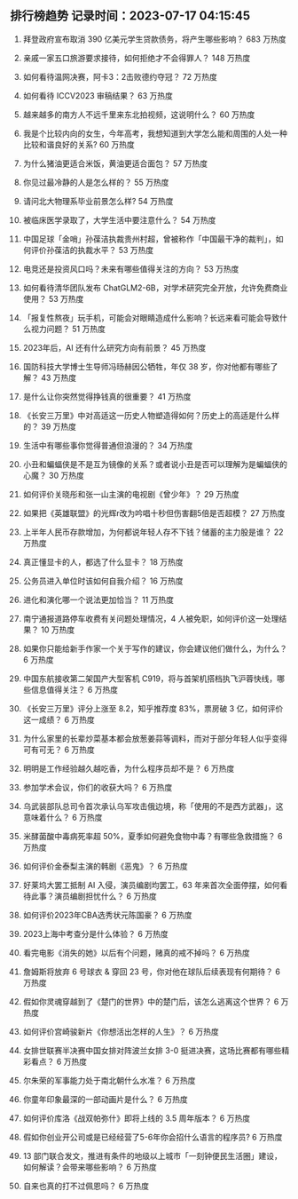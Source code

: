 
## 排行榜趋势 记录时间：2023-07-17 04:15:45
  
  1. 拜登政府宣布取消 390 亿美元学生贷款债务，将产生哪些影响？ 683 万热度
    
  2. 亲戚一家五口旅游要求接待，如何拒绝才不会得罪人？ 148 万热度
    
  3. 如何看待温网决赛，阿卡3：2击败德约夺冠？ 72 万热度
    
  4. 如何看待 ICCV2023 审稿结果？ 63 万热度
    
  5. 越来越多的南方人不远千里来东北拍视频，这说明什么？ 60 万热度
    
  6. 我是个比较内向的女生，今年高考，我想知道到大学怎么能和周围的人处一种比较和谐良好的关系? 60 万热度
    
  7. 为什么猪油更适合米饭，黄油更适合面包？ 57 万热度
    
  8. 你见过最冷静的人是怎么样的？ 55 万热度
    
  9. 请问北大物理系毕业前景怎么样? 54 万热度
    
  10. 被临床医学录取了，大学生活中要注意什么？ 54 万热度
    
  11. 中国足球「金哨」孙葆洁执裁贵州村超，曾被称作「中国最干净的裁判」，如何评价孙葆洁的执裁水平？ 53 万热度
    
  12. 电竞还是投资风口吗？未来有哪些值得关注的方向？ 53 万热度
    
  13. 如何看待清华团队发布 ChatGLM2-6B，对学术研究完全开放，允许免费商业使用？ 53 万热度
    
  14. 「报复性熬夜」玩手机，可能会对眼睛造成什么影响？长远来看可能会导致什么视力问题？ 51 万热度
    
  15. 2023年后，AI 还有什么研究方向有前景？ 45 万热度
    
  16. 国防科技大学博士生导师冯旸赫因公牺牲，年仅 38 岁，你对他都有哪些了解？ 43 万热度
    
  17. 是什么让你突然觉得挣钱真的很重要？ 41 万热度
    
  18. 《长安三万里》中对高适这一历史人物塑造得如何？历史上的高适是什么样的？ 39 万热度
    
  19. 生活中有哪些事你觉得普通但浪漫的？ 34 万热度
    
  20. 小丑和蝙蝠侠是不是互为镜像的关系？或者说小丑是否可以理解为是蝙蝠侠的心魔？ 30 万热度
    
  21. 如何评价关晓彤和张一山主演的电视剧《曾少年》？ 29 万热度
    
  22. 如果把《英雄联盟》的光辉r改为吟唱十秒但伤害翻5倍是否超模？ 27 万热度
    
  23. 上半年人民币存款增加，为何都说年轻人存不下钱？储蓄的主力股是谁？ 22 万热度
    
  24. 真正懂显卡的人，都选了什么显卡？ 18 万热度
    
  25. 公务员进入单位时该如何自我介绍？ 16 万热度
    
  26. 进化和演化哪一个说法更加恰当？ 11 万热度
    
  27. 南宁通报道路停车收费有关问题处理情况，4 人被免职，如何评价这一处理结果？ 10 万热度
    
  28. 如果你只能给新手作家一个关于写作的建议，你会建议他们做什么，为什么？ 6 万热度
    
  29. 中国东航接收第二架国产大型客机 C919，将与首架机搭档执飞沪蓉快线，哪些信息值得关注？ 6 万热度
    
  30. 《长安三万里》评分上涨至 8.2，知乎推荐度 83%，票房破 3 亿，如何评价这一成绩？ 6 万热度
    
  31. 为什么家里的长辈炒菜基本都会放葱姜蒜等调料，而对于部分年轻人似乎变得可有可无？ 6 万热度
    
  32. 明明是工作经验越久越吃香，为什么程序员却不是？ 6 万热度
    
  33. 参加学术会议，你们的收获大吗？ 6 万热度
    
  34. 乌武装部队总司令首次承认乌军攻击俄边境，称「使用的不是西方武器」，这意味着什么？ 6 万热度
    
  35. 米酵菌酸中毒病死率超 50%，夏季如何避免食物中毒？有哪些急救措施？ 6 万热度
    
  36. 如何评价金泰梨主演的韩剧《恶鬼》？ 6 万热度
    
  37. 好莱坞大罢工抵制 AI 入侵，演员编剧均罢工，63 年来首次全面停摆，如何看待此事？演员编剧担忧什么？ 6 万热度
    
  38. 如何评价2023年CBA选秀状元陈国豪？ 6 万热度
    
  39. 2023上海中考查分是什么体验？ 6 万热度
    
  40. 看完电影《消失的她》以后有个问题，赌真的戒不掉吗？ 6 万热度
    
  41. 詹姆斯将放弃 6 号球衣 & 穿回 23 号，你对他在球队后续表现有何期待？ 6 万热度
    
  42. 假如你灵魂穿越到了《楚门的世界》中的楚门后，该怎么逃离这个世界？ 6 万热度
    
  43. 如何评价宫崎骏新片《你想活出怎样的人生》？ 6 万热度
    
  44. 女排世联赛半决赛中国女排对阵波兰女排 3-0  挺进决赛，这场比赛都有哪些精彩看点？ 6 万热度
    
  45. 尔朱荣的军事能力处于南北朝什么水准？ 6 万热度
    
  46. 你童年印象最深的一部动画片是什么？ 6 万热度
    
  47. 如何评价库洛《战双帕弥什》即将上线的 3.5 周年版本？ 6 万热度
    
  48. 假如你创业开公司或是已经经营了5-6年你会招什么语言的程序员? 6 万热度
    
  49. 13 部门联合发文，推进有条件的地级以上城市「一刻钟便民生活圈」建设，如何解读？会带来哪些影响？ 6 万热度
    
  50. 自来也真的打不过佩恩吗？ 6 万热度
    